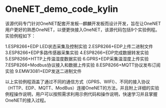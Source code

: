 # OneNET_demo_code_kylin
  该源代码专门针对OneNET配套开发板--麒麟开发板而设计开发，旨在让OneNET用户更好的熟悉OneNET，以便更快接入OneNET，该源代码包括9个实验例程。实验例程如下：

 1.ESP8266+EDP LED状态采集及控制实验
 2.ESP8266+EDP上传二进制文件
 3.ESP8266+EDP多路传感器采集实验
 4.ESP8266+EDP完成数据转发实验
 5.ESP8266+HTTP上传温湿度数据实验
 6.GPRS+EDP采集温湿度上传实验
 7.ESP8266+Modbus协议接入和数据上传实验
 8.ESP8266+MQTT协议发布订阅实验
 9.EMW3081+EDP发送二进制文件
 
 以上实验例程涵盖了通过不同的通信方式（GPRS、WIFI）、不同的接入协议（HTTP、EDP、MQTT、ModBus）连接OneNET的方法，并且附上详细的实验例程操作说明，用户可以按照需求利用示例代码和操作说明，快速学习并且掌握OneNET的接入过程。


